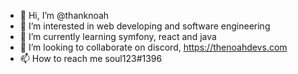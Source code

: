 - 👋 Hi, I’m @thanknoah
- 👀 I’m interested in web developing and software engineering
- 🌱 I’m currently learning symfony, react and java
- 💞️ I’m looking to collaborate on discord, https://thenoahdevs.com
- 📫 How to reach me soul123#1396

<!---
stop reading ok lol
--->
